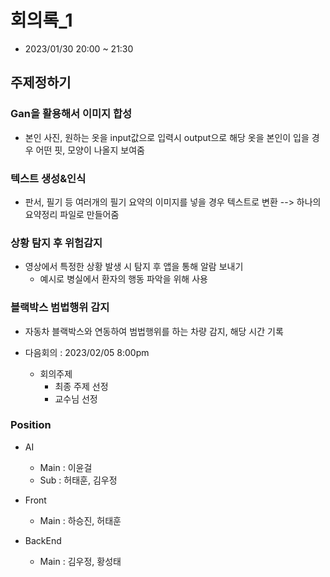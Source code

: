 # 회의록_1
- 2023/01/30 20:00 ~ 21:30

## 주제정하기

### Gan을 활용해서 이미지 합성
- 본인 사진, 원하는 옷을 input값으로 입력시 output으로 해당 옷을 본인이 입을 경우 어떤 핏, 모양이 나올지 보여줌

### 텍스트 생성&인식
- 판서, 필기 등 여러개의 필기 요약의 이미지를 넣을 경우 텍스트로 변환 --> 하나의 요약정리 파일로 만들어줌

### 상황 탐지 후 위험감지
- 영상에서 특정한 상황 발생 시 탐지 후 앱을 통해 알람 보내기
  - 예시로 병실에서 환자의 행동 파악을 위해 사용

### 블랙박스 범법행위 감지
- 자동차 블랙박스와 연동하여 범법행위를 하는 차량 감지, 해당 시간 기록

- 다음회의 : 2023/02/05 8:00pm
  - 회의주제
    - 최종 주제 선정
    - 교수님 선정

### Position
- AI
  - Main : 이윤걸
  - Sub : 허태훈, 김우정

- Front
  - Main : 하승진, 허태훈

- BackEnd
  - Main : 김우정, 황성태
